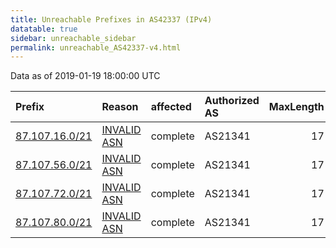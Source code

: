 ```yaml
---
title: Unreachable Prefixes in AS42337 (IPv4)
datatable: true
sidebar: unreachable_sidebar
permalink: unreachable_AS42337-v4.html
---
```


Data as of 2019-01-19 18:00:00 UTC


<div class="datatable-begin"></div>

| Prefix                                                 | Reason                                                                                                | affected   | Authorized AS   |   MaxLength | Anchor                                         |   unreachable /24s |
|:-------------------------------------------------------|:------------------------------------------------------------------------------------------------------|:-----------|:----------------|------------:|:-----------------------------------------------|-------------------:|
| [87.107.16.0/21](https://stat.ripe.net/87.107.16.0/21) | [INVALID ASN](https://rpki-validator.ripe.net/announcement-preview?asn=AS42337&prefix=87.107.16.0/21) | complete   | AS21341         |          17 | [RIPE](unreachable_RIPE_NCC_RPKI_Root-v4.html) |                  8 |
| [87.107.56.0/21](https://stat.ripe.net/87.107.56.0/21) | [INVALID ASN](https://rpki-validator.ripe.net/announcement-preview?asn=AS42337&prefix=87.107.56.0/21) | complete   | AS21341         |          17 | [RIPE](unreachable_RIPE_NCC_RPKI_Root-v4.html) |                  8 |
| [87.107.72.0/21](https://stat.ripe.net/87.107.72.0/21) | [INVALID ASN](https://rpki-validator.ripe.net/announcement-preview?asn=AS42337&prefix=87.107.72.0/21) | complete   | AS21341         |          17 | [RIPE](unreachable_RIPE_NCC_RPKI_Root-v4.html) |                  8 |
| [87.107.80.0/21](https://stat.ripe.net/87.107.80.0/21) | [INVALID ASN](https://rpki-validator.ripe.net/announcement-preview?asn=AS42337&prefix=87.107.80.0/21) | complete   | AS21341         |          17 | [RIPE](unreachable_RIPE_NCC_RPKI_Root-v4.html) |                  8 |

<div class="datatable-end"></div>
